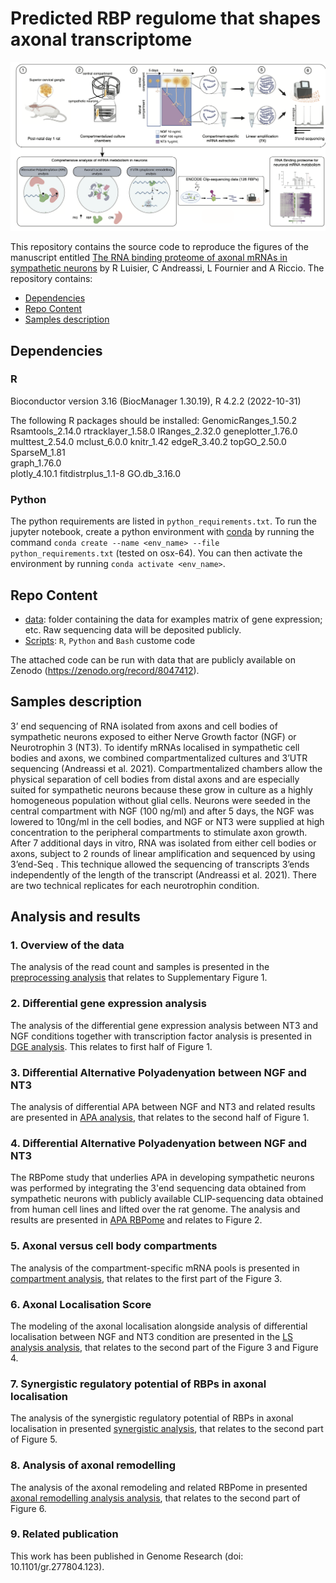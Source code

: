 # Predicted RBP regulome that shapes axonal transcriptome

![Overview of the analysis](./data/ga.png)

This repository contains the source code to reproduce the figures of the manuscript entitled [The RNA binding proteome of axonal mRNAs in sympathetic neurons](https://www.biorxiv.org/content/10.1101/2022.11.23.517728v1) by R Luisier, C Andreassi, L Fournier and A Riccio. The repository contains:

-   [Dependencies](#Dependencies)
-   [Repo Content](#Repo-Content)
-   [Samples description](#Samples_description)

## Dependencies
### R
Bioconductor version 3.16 (BiocManager 1.30.19), R 4.2.2 (2022-10-31)

The following R packages should be installed:
GenomicRanges_1.50.2
Rsamtools_2.14.0
rtracklayer_1.58.0
IRanges_2.32.0
geneplotter_1.76.0
multtest_2.54.0
mclust_6.0.0
knitr_1.42
edgeR_3.40.2
topGO_2.50.0         
SparseM_1.81         
graph_1.76.0         
plotly_4.10.1
fitdistrplus_1.1-8
GO.db_3.16.0 


### Python
The python requirements are listed in `python_requirements.txt`. 
To run the jupyter notebook, create a python environment with [conda](https://docs.conda.io/en/latest/) by running the command `conda create --name <env_name> --file python_requirements.txt` (tested on osx-64). You can then activate the environment by running `conda activate <env_name>`.


## Repo Content
* [data](./data): folder containing the data for examples matrix of gene expression; etc. Raw sequencing data will be deposited publicly.
* [Scripts](./scripts): `R`, `Python` and `Bash` custome code

The attached code can be run with data that are publicly available on Zenodo (https://zenodo.org/record/8047412).

## Samples description
3’ end sequencing of RNA isolated from axons and cell bodies of sympathetic neurons exposed to either Nerve Growth factor (NGF) or Neurotrophin 3 (NT3). To identify mRNAs localised in sympathetic cell bodies and axons, we combined compartmentalized cultures and 3’UTR sequencing (Andreassi et al. 2021). Compartmentalized chambers allow the physical separation of cell bodies from distal axons and are especially suited for sympathetic neurons because these grow in culture as a highly homogeneous population without glial cells.  Neurons were seeded in the central compartment with NGF (100 ng/ml) and after 5 days, the NGF was lowered to 10ng/ml in the cell bodies, and NGF or NT3 were supplied at high concentration to the peripheral compartments to stimulate axon growth.  After 7 additional days in vitro, RNA was isolated from either cell bodies or axons, subject to 2 rounds of linear amplification and sequenced by using 3’end-Seq . This technique allowed the sequencing of transcripts 3’ends independently of the length of the transcript (Andreassi et al. 2021). There are two technical replicates for each neurotrophin condition. 

## Analysis and results

### 1. Overview of the data
The analysis of the read count and samples is presented in the [preprocessing analysis](https://htmlpreview.github.io/?https://github.com/RLuisier/AxonLoc/blob/main/1_overview_data.html) that relates to Supplementary Figure 1.

### 2. Differential gene expression analysis
The analysis of the differential gene expression analysis between NT3 and NGF conditions together with transcription factor analysis is presented in [DGE analysis](https://htmlpreview.github.io/?https://github.com/RLuisier/AxonLoc/blob/main/DGE_cell_body.html). This relates to first half of Figure 1.


### 3. Differential Alternative Polyadenyation between NGF and NT3
The analysis of differential APA between NGF and NT3 and related results are presented in  [APA analysis](https://htmlpreview.github.io/?https://github.com/RLuisier/AxonLoc/blob/main/Differential_APA_CB.html), that relates to the second half of Figure 1.

### 4. Differential Alternative Polyadenyation between NGF and NT3
The RBPome study that underlies APA in developing sympathetic neurons was performed by integrating the 3'end sequencing data obtained from sympathetic neurons with publicly available CLIP-sequencing data obtained from human cell lines and lifted over the rat genome. The analysis and results are presented in [APA RBPome](https://htmlpreview.github.io/?https://github.com/RLuisier/AxonLoc/blob/main/Regulation_APA.html) and relates to Figure 2.

### 5. Axonal versus cell body compartments
The analysis of the compartment-specific mRNA pools is presented in  [compartment analysis](https://htmlpreview.github.io/?https://github.com/RLuisier/AxonLoc/blob/main/Analysis_compartment.html), that relates to the first part of the Figure 3.

### 6. Axonal Localisation Score
The modeling of the axonal localisation alongside analysis of differential localisation between NGF and NT3 condition are presented in the  [LS analysis analysis](https://htmlpreview.github.io/?https://github.com/RLuisier/AxonLoc/blob/main/4_Axonal_Localisation_Scoring.html), that relates to the second part of the Figure 3 and Figure 4.


### 7. Synergistic regulatory potential of RBPs in axonal localisation
The analysis of the synergistic regulatory potential of RBPs in axonal localisation in presented [synergistic analysis](https://htmlpreview.github.io/?https://github.com/RLuisier/AxonLoc/blob/main/6_RBP_regulome_localisation.html), that relates to the second part of Figure 5.


### 8. Analysis of axonal remodelling
The analysis of the axonal remodeling and related RBPome in presented [axonal remodelling analysis analysis](https://htmlpreview.github.io/?https://github.com/RLuisier/AxonLoc/blob/main/axonal_remodelling_analysis.html), that relates to the second part of Figure 6.

### 9. Related publication
This work has been published in Genome Research (doi: 10.1101/gr.277804.123).








